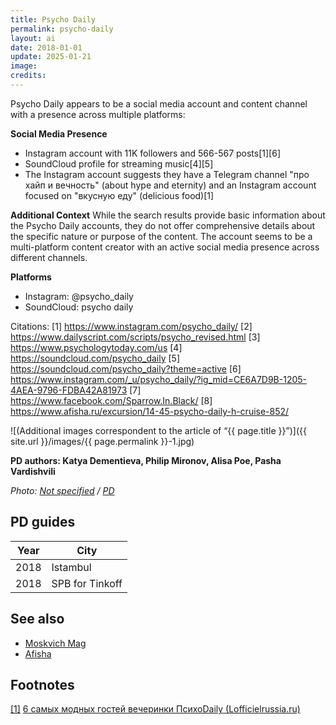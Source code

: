 ```yaml
---
title: Psycho Daily
permalink: psycho-daily
layout: ai
date: 2018-01-01
update: 2025-01-21
image:
credits:
---
```


Psycho Daily appears to be a social media account and content channel with a presence across multiple platforms:

**Social Media Presence**
- Instagram account with 11K followers and 566-567 posts[1][6]
- SoundCloud profile for streaming music[4][5]
- The Instagram account suggests they have a Telegram channel "про хайп и вечность" (about hype and eternity) and an Instagram account focused on "вкусную еду" (delicious food)[1]

**Additional Context**
While the search results provide basic information about the Psycho Daily accounts, they do not offer comprehensive details about the specific nature or purpose of the content. The account seems to be a multi-platform content creator with an active social media presence across different channels.

**Platforms**
- Instagram: @psycho_daily
- SoundCloud: psycho daily

Citations:
[1] https://www.instagram.com/psycho_daily/
[2] https://www.dailyscript.com/scripts/psycho_revised.html
[3] https://www.psychologytoday.com/us
[4] https://soundcloud.com/psycho_daily
[5] https://soundcloud.com/psycho_daily?theme=active
[6] https://www.instagram.com/_u/psycho_daily/?ig_mid=CE6A7D9B-1205-4AEA-9796-FDBA42A81973
[7] https://www.facebook.com/Sparrow.In.Black/
[8] https://www.afisha.ru/excursion/14-45-psycho-daily-h-cruise-852/


![(Additional images correspondent to the article of “{{ page.title }}”)]({{ site.url }}/images/{{ page.permalink }}-1.jpg)

**PD authors: Katya Dementieva, Philip Mironov, Alisa Poe, Pasha Vardishvili**

*Photo: [Not specified](index) / [PD](index)*

## PD guides

|Year|City|
|-|-|
|2018|Istambul|
|2018|SPB for Tinkoff|

## See also

+ [Moskvich Mag](moskvich-mag)
+ [Afisha](afisha-magazine)

## Footnotes

[[1]](#a1) <span id="f1"></span> [6 самых модных гостей вечеринки ПсихоDaily (Lofficielrussia.ru)](https://www.lofficielrussia.ru/events/6-samyh-modnyh-gostey-vecherinki-psycho-daily#image-49957)
